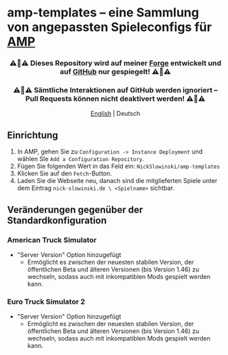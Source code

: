 # amp-templates – eine Sammlung von angepassten Spieleconfigs für [AMP](https://cubecoders.com/AMP)

<h3 align="center">⚠️🚨⚠️ Dieses Repository wird auf meiner <a href="https://forge.nick-slowinski.de/nick-slowinski.de/amp-templates">Forge</a> entwickelt und auf <a href="https://github.com/NickSlowinski/amp-templates/">GitHub</a> nur gespiegelt! ⚠️🚨⚠️</h3>
<h3 align="center">⚠️🚨⚠️ Sämtliche Interaktionen auf GitHub werden ignoriert – Pull Requests können nicht deaktivert werden! ⚠️🚨⚠️</h3>
<p align="center"><a href="https://forge.nick-slowinski.de/nick-slowinski.de/amp-templates/src/branch/main/README.en.md">English</a> | Deutsch</p>

## Einrichtung

1. In AMP, gehen Sie zu `Configuration -> Instance Deployment` und wählen SIe `Add a Configuration Repository`.
2. Fügen Sie folgenden Wert in das Feld ein: `NickSlowinski/amp-templates`
3. Klicken Sie auf den `Fetch`-Button.
4. Laden Sie die Webseite neu, danach sind die mitglieferten Spiele unter dem Eintrag `nick-slowinski.de \ <Spielname>` sichtbar.

## Veränderungen gegenüber der Standardkonfiguration

### American Truck Simulator
- "Server Version" Option hinzugefügt
    -  Ermöglicht es zwischen der neuesten stabilen Version, der öffentlichen Beta und älteren Versionen (bis Version 1.46) zu wechseln, sodass auch mit inkompatiblen Mods gespielt werden kann.

### Euro Truck Simulator 2
- "Server Version" Option hinzugefügt
    -  Ermöglicht es zwischen der neuesten stabilen Version, der öffentlichen Beta und älteren Versionen (bis Version 1.46) zu wechseln, sodass auch mit inkompatiblen Mods gespielt werden kann.